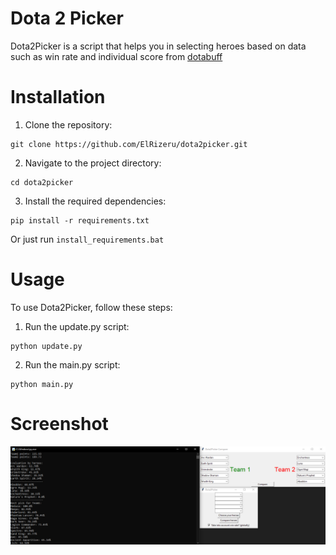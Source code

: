 # Dota 2 Picker
Dota2Picker is a script that helps you in selecting heroes based on data such as win rate and individual score from [dotabuff](https://www.dotabuff.com/)
# Installation
1. Clone the repository:
```
git clone https://github.com/ElRizeru/dota2picker.git
```
2. Navigate to the project directory:
```
cd dota2picker
```
3. Install the required dependencies:
```
pip install -r requirements.txt
```
Or just run `install_requirements.bat`
# Usage
To use Dota2Picker, follow these steps:
1. Run the update.py script:
```
python update.py
```
2. Run the main.py script:
```
python main.py
```
# Screenshot
![Screenshot](interface.png)
